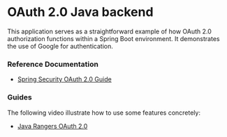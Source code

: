 # OAuth 2.0 Java backend

This application serves as a straightforward example of how OAuth 2.0 authorization functions within
a Spring Boot environment. It demonstrates the use of Google for authentication.

### Reference Documentation

* [Spring Security OAuth 2.0 Guide](https://docs.spring.io/spring-security/site/docs/5.2.12.RELEASE/reference/html/oauth2.html)

### Guides
The following video illustrate how to use some features concretely:

* [Java Rangers OAuth 2.0](https://www.youtube.com/watch?v=-wqR_M73Obo&t=15s)
